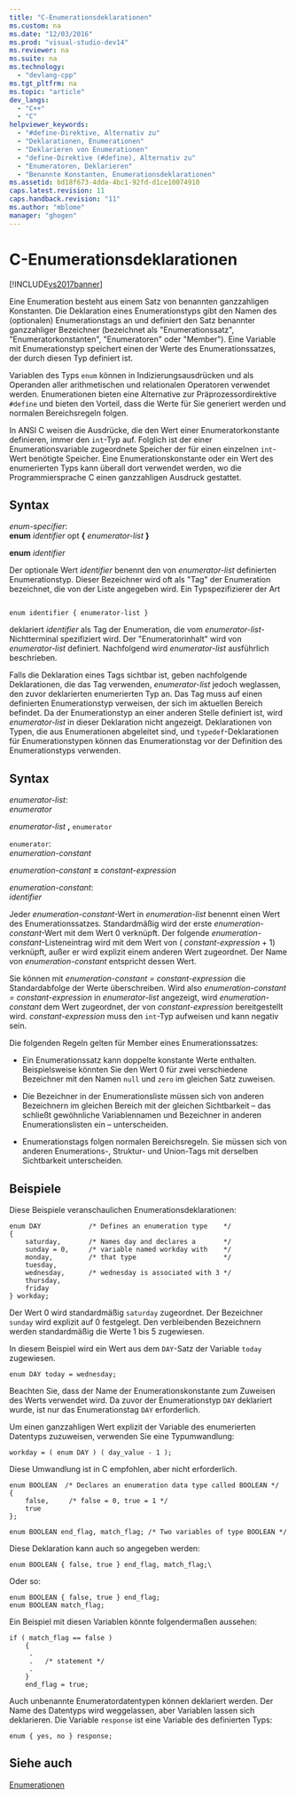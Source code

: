 ```yaml
---
title: "C-Enumerationsdeklarationen"
ms.custom: na
ms.date: "12/03/2016"
ms.prod: "visual-studio-dev14"
ms.reviewer: na
ms.suite: na
ms.technology: 
  - "devlang-cpp"
ms.tgt_pltfrm: na
ms.topic: "article"
dev_langs: 
  - "C++"
  - "C"
helpviewer_keywords: 
  - "#define-Direktive, Alternativ zu"
  - "Deklarationen, Enumerationen"
  - "Deklarieren von Enumerationen"
  - "define-Direktive (#define), Alternativ zu"
  - "Enumeratoren, Deklarieren"
  - "Benannte Konstanten, Enumerationsdeklarationen"
ms.assetid: bd18f673-4dda-4bc1-92fd-d1ce10074910
caps.latest.revision: 11
caps.handback.revision: "11"
ms.author: "mblome"
manager: "ghogen"
---
```

# C-Enumerationsdeklarationen
[!INCLUDE[vs2017banner](../assembler/inline/includes/vs2017banner.md)]

Eine Enumeration besteht aus einem Satz von benannten ganzzahligen Konstanten.  Die Deklaration eines Enumerationstyps gibt den Namen des \(optionalen\) Enumerationstags an und definiert den Satz benannter ganzzahliger Bezeichner \(bezeichnet als "Enumerationssatz", "Enumeratorkonstanten", "Enumeratoren" oder "Member"\).  Eine Variable mit Enumerationstyp speichert einen der Werte des Enumerationssatzes, der durch diesen Typ definiert ist.  
  
 Variablen des Typs `enum` können in Indizierungsausdrücken und als Operanden aller arithmetischen und relationalen Operatoren verwendet werden.  Enumerationen bieten eine Alternative zur Präprozessordirektive `#define` und bieten den Vorteil, dass die Werte für Sie generiert werden und normalen Bereichsregeln folgen.  
  
 In ANSI C weisen die Ausdrücke, die den Wert einer Enumeratorkonstante definieren, immer den `int`\-Typ auf. Folglich ist der einer Enumerationsvariable zugeordnete Speicher der für einen einzelnen `int`\-Wert benötigte Speicher.  Eine Enumerationskonstante oder ein Wert des enumerierten Typs kann überall dort verwendet werden, wo die Programmiersprache C einen ganzzahligen Ausdruck gestattet.  
  
## Syntax  
 *enum\-specifier*:  
 **enum**  *identifier*  opt **{** *enumerator\-list* **}**  
  
 **enum**  *identifier*  
  
 Der optionale Wert *identifier* benennt den von *enumerator\-list* definierten Enumerationstyp.  Dieser Bezeichner wird oft als "Tag" der Enumeration bezeichnet, die von der Liste angegeben wird.  Ein Typspezifizierer der Art  
  
```  
  
enum identifier { enumerator-list }  
```  
  
 deklariert *identifier* als Tag der Enumeration, die vom *enumerator\-list*\-Nichtterminal spezifiziert wird.  Der "Enumeratorinhalt" wird von *enumerator\-list* definiert. Nachfolgend wird *enumerator\-list* ausführlich beschrieben.  
  
 Falls die Deklaration eines Tags sichtbar ist, geben nachfolgende Deklarationen, die das Tag verwenden, *enumerator\-list* jedoch weglassen, den zuvor deklarierten enumerierten Typ an.  Das Tag muss auf einen definierten Enumerationstyp verweisen, der sich im aktuellen Bereich befindet.  Da der Enumerationstyp an einer anderen Stelle definiert ist, wird *enumerator\-list* in dieser Deklaration nicht angezeigt.  Deklarationen von Typen, die aus Enumerationen abgeleitet sind, und `typedef`\-Deklarationen für Enumerationstypen können das Enumerationstag vor der Definition des Enumerationstyps verwenden.  
  
## Syntax  
 *enumerator\-list*:  
 *enumerator*  
  
 *enumerator\-list* **,**  `enumerator`  
  
 `enumerator`:  
 *enumeration\-constant*  
  
 *enumeration\-constant*  **\=**  *constant\-expression*  
  
 *enumeration\-constant*:  
 *identifier*  
  
 Jeder *enumeration\-constant*\-Wert in *enumeration\-list* benennt einen Wert des Enumerationssatzes.  Standardmäßig wird der erste *enumeration\-constant*\-Wert mit dem Wert 0 verknüpft.  Der folgende *enumeration\-constant*\-Listeneintrag wird mit dem Wert von \( *constant\-expression* \+ 1\) verknüpft, außer er wird explizit einem anderen Wert zugeordnet.  Der Name von *enumeration\-constant* entspricht dessen Wert.  
  
 Sie können mit *enumeration\-constant \= constant\-expression* die Standardabfolge der Werte überschreiben.  Wird also *enumeration\-constant \= constant\-expression* in *enumerator\-list* angezeigt, wird *enumeration\-constant* dem Wert zugeordnet, der von *constant\-expression* bereitgestellt wird.  *constant\-expression* muss den `int`\-Typ aufweisen und kann negativ sein.  
  
 Die folgenden Regeln gelten für Member eines Enumerationssatzes:  
  
-   Ein Enumerationssatz kann doppelte konstante Werte enthalten.  Beispielsweise könnten Sie den Wert 0 für zwei verschiedene Bezeichner mit den Namen `null` und `zero` im gleichen Satz zuweisen.  
  
-   Die Bezeichner in der Enumerationsliste müssen sich von anderen Bezeichnern im gleichen Bereich mit der gleichen Sichtbarkeit – das schließt gewöhnliche Variablennamen und Bezeichner in anderen Enumerationslisten ein – unterscheiden.  
  
-   Enumerationstags folgen normalen Bereichsregeln.  Sie müssen sich von anderen Enumerations\-, Struktur\- und Union\-Tags mit derselben Sichtbarkeit unterscheiden.  
  
## Beispiele  
 Diese Beispiele veranschaulichen Enumerationsdeklarationen:  
  
```  
enum DAY            /* Defines an enumeration type    */  
{  
    saturday,       /* Names day and declares a       */  
    sunday = 0,     /* variable named workday with    */   
    monday,         /* that type                      */  
    tuesday,  
    wednesday,      /* wednesday is associated with 3 */  
    thursday,  
    friday  
} workday;  
```  
  
 Der Wert 0 wird standardmäßig `saturday` zugeordnet.  Der Bezeichner `sunday` wird explizit auf 0 festgelegt.  Den verbleibenden Bezeichnern werden standardmäßig die Werte 1 bis 5 zugewiesen.  
  
 In diesem Beispiel wird ein Wert aus dem `DAY`\-Satz der Variable `today` zugewiesen.  
  
```  
enum DAY today = wednesday;  
```  
  
 Beachten Sie, dass der Name der Enumerationskonstante zum Zuweisen des Werts verwendet wird.  Da zuvor der Enumerationstyp `DAY` deklariert wurde, ist nur das Enumerationstag `DAY` erforderlich.  
  
 Um einen ganzzahligen Wert explizit der Variable des enumerierten Datentyps zuzuweisen, verwenden Sie eine Typumwandlung:  
  
```  
workday = ( enum DAY ) ( day_value - 1 );  
```  
  
 Diese Umwandlung ist in C empfohlen, aber nicht erforderlich.  
  
```  
enum BOOLEAN  /* Declares an enumeration data type called BOOLEAN */  
{  
    false,     /* false = 0, true = 1 */  
    true   
};   
  
enum BOOLEAN end_flag, match_flag; /* Two variables of type BOOLEAN */  
```  
  
 Diese Deklaration kann auch so angegeben werden:  
  
```  
enum BOOLEAN { false, true } end_flag, match_flag;\  
```  
  
 Oder so:  
  
```  
enum BOOLEAN { false, true } end_flag;  
enum BOOLEAN match_flag;  
```  
  
 Ein Beispiel mit diesen Variablen könnte folgendermaßen aussehen:  
  
```  
if ( match_flag == false )  
    {  
     .  
     .   /* statement */   
     .  
    }  
    end_flag = true;  
```  
  
 Auch unbenannte Enumeratordatentypen können deklariert werden.  Der Name des Datentyps wird weggelassen, aber Variablen lassen sich deklarieren.  Die Variable `response` ist eine Variable des definierten Typs:  
  
```  
enum { yes, no } response;  
```  
  
## Siehe auch  
 [Enumerationen](../cpp/enumerations-cpp.md)